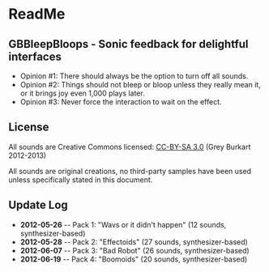 # ReadMe

## GBBleepBloops - Sonic feedback for delightful interfaces

* Opinion #1: There should always be the option to turn off all sounds.
* Opinion #2: Things should not bleep or bloop unless they really mean it, or it brings joy even 1,000 plays later.
* Opinion #3: Never force the interaction to wait on the effect.

## License

All sounds are Creative Commons licensed: [CC-BY-SA 3.0](http://creativecommons.org/licenses/by-sa/3.0/) (Grey Burkart 2012-2013)

All sounds are original creations, no third-party samples have been used unless specifically stated in this document.

## Update Log

* **2012-05-26** -- Pack 1: "Wavs or it didn't happen" (12 sounds, synthesizer-based)
* **2012-05-28** -- Pack 2: "Effectoids" (27 sounds, synthesizer-based)
* **2012-06-07** -- Pack 3: "Bad Robot" (26 sounds, synthesizer-based)
* **2012-06-19** -- Pack 4: "Boomoids" (20 sounds, synthesizer-based)
